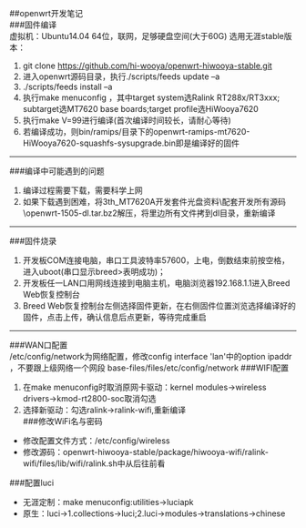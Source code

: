 ##openwrt开发笔记  
###固件编译  
虚拟机：Ubuntu14.04 64位，联网，足够硬盘空间(大于60G)
选用无涯stable版本：  
1. git clone https://github.com/hi-wooya/openwrt-hiwooya-stable.git   
2. 进入openwrt源码目录，执行./scripts/feeds update –a  
3. ./scripts/feeds install –a   
4. 执行make menuconfig ，其中target system选Ralink RT288x/RT3xxx; subtarget选MT7620 base boards;target profile选HiWooya7620  
5. 执行make V=99进行编译(首次编译时间较长，请耐心等待)  
6. 若编译成功，则bin/ramips/目录下的openwrt-ramips-mt7620-HiWooya7620-squashfs-sysupgrade.bin即是编译好的固件    
*** 
###编译中可能遇到的问题  
 1. 编译过程需要下载，需要科学上网  
 2. 如果下载遇到困难，将3th_MT7620A开发套件光盘资料\配套开发所有源码\openwrt-1505-dl.tar.bz2解压，将里边所有文件拷到dl目录，重新编译

***  

###固件烧录   
1. 开发板COM连接电脑，串口工具波特率57600，上电，倒数结束前按空格，进入uboot(串口显示breed>表明成功)；  
2. 开发板任一LAN口用网线连接到电脑主机，电脑浏览器192.168.1.1进入Breed Web恢复控制台   
3. Breed Web恢复控制台左侧选择固件更新，在右侧固件位置浏览选择编译好的固件，点击上传，确认信息后点更新，等待完成重启
 
***   
###WAN口配置  
/etc/config/network为网络配置，修改config interface 'lan'中的option ipaddr ，不要跟上级网络一个网段  base-files/files/etc/config/network
###WIFI配置   
1. 在make menuconfig时取消原网卡驱动：kernel modules->wireless drivers->kmod-rt2800-soc取消勾选  
2. 选择新驱动：勾选ralink->ralink-wifi,重新编译  
###修改WiFi名与密码  
- 修改配置文件方式：/etc/config/wireless  
- 修改源码：openwrt-hiwooya-stable/package/hiwooya-wifi/ralink-wifi/files/lib/wifi/ralink.sh中从后往前看

###配置luci  
- 无涯定制：make menuconfig:utilities->luciapk  
- 原生：luci->1.collections->luci;2.luci->modules->translations->chinese
